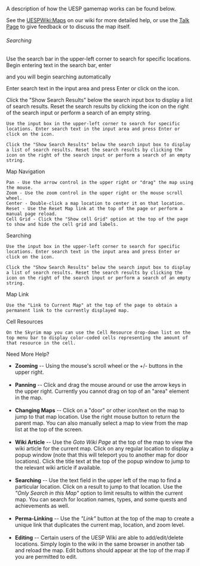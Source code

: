 A description of how the UESP gamemap works can be found below.

See the [UESPWiki:Maps](https://en.uesp.net/wiki/UESPWiki:Maps) on our wiki for more detailed help, or use the [Talk Page](https://en.uesp.net/wiki/UESPWiki_talk:Maps) to give feedback or to discuss the map itself.

###### Searching



<p>

Use the search bar in the upper-left corner to search for specific locations. Begin entering text in the search bar, enter

and you will begin searching automatically

</p>




Enter search text in the input area and press Enter or click on the icon.

Click the "Show Search Results" below the search input box to display a list of search results. Reset the search results by clicking the icon on the right of the search input or perform a search of an empty string.

    Use the input box in the upper-left corner to search for specific locations. Enter search text in the input area and press Enter or click on the icon.

    Click the "Show Search Results" below the search input box to display a list of search results. Reset the search results by clicking the icon on the right of the search input or perform a search of an empty string.




Map Navigation

    Pan - Use the arrow control in the upper right or "drag" the map using the mouse.
    Zoom - Use the zoom control in the upper right or the mouse scroll wheel.
    Center - Double-click a map location to center it on that location.
    Reset - Use the Reset Map link at the top of the page or perform a manual page reload.
    Cell Grid - Click the "Show cell Grid" option at the top of the page to show and hide the cell grid and labels.

Searching

    Use the input box in the upper-left corner to search for specific locations. Enter search text in the input area and press Enter or click on the icon.

    Click the "Show Search Results" below the search input box to display a list of search results. Reset the search results by clicking the icon on the right of the search input or perform a search of an empty string.

Map Link

    Use the "Link to Current Map" at the top of the page to obtain a permanent link to the currently displayed map.

Cell Resources

    On the Skyrim map you can use the Cell Resource drop-down list on the top menu bar to display color-coded cells representing the amount of that resource in the cell.

Need More Help?



<ul>
<li><b>Zooming</b> -- Using the mouse's scroll wheel or the +/- buttons in the upper right. <br/> &nbsp;</li>
<li><b>Panning</b> -- Click and drag the mouse around or use the arrow keys in the upper right. Currently you cannot drag on
	top of an "area" element in the map.<br/> &nbsp;</li>
<li><b>Changing Maps</b> -- Click on a "door" or other icon/text on the map to jump to that map location.
	Use the right mouse button to return the parent map. You can also manually select a map to view  from the map list at
	the top	of the screen.<br/> &nbsp;</li>
<li><b>Wiki Article</b> -- Use the <em>Goto Wiki Page</em> at the top of the map to view the wiki article for the
	current map. Click on any regular location to display a popup window (note that this will teleport you to another
	map for door locations). Click the title text at the top of the popup window to jump to the relevant wiki article if
	available. <br/> &nbsp;</li>
<li><b>Searching</b> -- Use the text field in the upper left of the map to find a particular location. Click on a result to
	jump to that location. Use the <em>"Only Search in this Map"</em> option to limit results to within the current map.
	You can search for location names, types, and some quests and achievements as well.
	<br/> &nbsp;</li>
<li><b>Perma-Linking</b> -- Use the <em>"Link"</em> button at the top of the map to create a unique link that duplicates
	the current map, location, and zoom level.<br/> &nbsp;</li>
<li><b>Editing</b> -- Certain users of the UESP Wiki are able to add/edit/delete locations. Simply login to the wiki in the
	same browser in another tab and reload the map. Edit buttons should appear at the top of the map if you are permitted
	to edit.<br/> &nbsp;</li>
</ul>